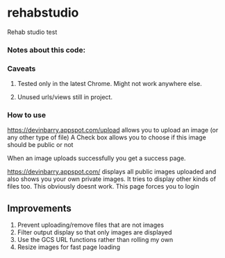 # rehabstudio
Rehab studio test

### Notes about this code:


### Caveats

1. Tested only in the latest Chrome. Might not work anywhere else.

2. Unused urls/views still in project.


### How to use


https://devinbarry.appspot.com/upload allows you to upload an image (or any other type of file)
A Check box allows you to choose if this image should be public or not

When an image uploads successfully you get a success page.

https://devinbarry.appspot.com/ displays all public images uploaded and also shows you your own private images.
It tries to display other kinds of files too. This obviously doesnt work. This page forces you to login


## Improvements

1. Prevent uploading/remove files that are not images
2. Filter output display so that only images are displayed
3. Use the GCS URL functions rather than rolling my own
4. Resize images for fast page loading
